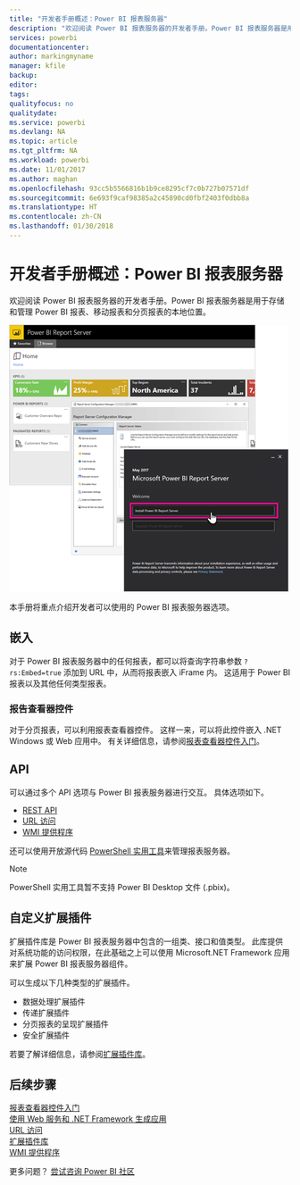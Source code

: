 ```yaml
---
title: "开发者手册概述：Power BI 报表服务器"
description: "欢迎阅读 Power BI 报表服务器的开发者手册。Power BI 报表服务器是用于存储和管理 Power BI 报表、移动报表和分页报表的本地位置。"
services: powerbi
documentationcenter: 
author: markingmyname
manager: kfile
backup: 
editor: 
tags: 
qualityfocus: no
qualitydate: 
ms.service: powerbi
ms.devlang: NA
ms.topic: article
ms.tgt_pltfrm: NA
ms.workload: powerbi
ms.date: 11/01/2017
ms.author: maghan
ms.openlocfilehash: 93cc5b5566816b1b9ce8295cf7c0b727b07571df
ms.sourcegitcommit: 6e693f9caf98385a2c45890cd0fbf2403f0dbb8a
ms.translationtype: HT
ms.contentlocale: zh-CN
ms.lasthandoff: 01/30/2018
---
```

# <a name="developer-handbook-overview-power-bi-report-server"></a>开发者手册概述：Power BI 报表服务器
欢迎阅读 Power BI 报表服务器的开发者手册。Power BI 报表服务器是用于存储和管理 Power BI 报表、移动报表和分页报表的本地位置。

![](media/developer-handbook-overview/admin-handbook.png)

本手册将重点介绍开发者可以使用的 Power BI 报表服务器选项。

## <a name="embedding"></a>嵌入
对于 Power BI 报表服务器中的任何报表，都可以将查询字符串参数 `?rs:Embed=true` 添加到 URL 中，从而将报表嵌入 iFrame 内。 这适用于 Power BI 报表以及其他任何类型报表。

### <a name="report-viewer-control"></a>报告查看器控件
对于分页报表，可以利用报表查看器控件。 这样一来，可以将此控件嵌入 .NET Windows 或 Web 应用中。 有关详细信息，请参阅[报表查看器控件入门](https://docs.microsoft.com/sql/reporting-services/application-integration/integrating-reporting-services-using-reportviewer-controls-get-started)。

## <a name="apis"></a>API
可以通过多个 API 选项与 Power BI 报表服务器进行交互。 具体选项如下。

* [REST API](rest-api.md)
* [URL 访问](https://docs.microsoft.com/sql/reporting-services/url-access-ssrs)
* [WMI 提供程序](https://docs.microsoft.com/sql/reporting-services/wmi-provider-library-reference/reporting-services-wmi-provider-library-reference-ssrs)

还可以使用开放源代码 [PowerShell 实用工具](https://github.com/Microsoft/ReportingServicesTools)来管理报表服务器。

> [!NOTE]
> PowerShell 实用工具暂不支持 Power BI Desktop 文件 (.pbix)。
> 
> 

## <a name="custom-extensions"></a>自定义扩展插件
扩展插件库是 Power BI 报表服务器中包含的一组类、接口和值类型。 此库提供对系统功能的访问权限，在此基础之上可以使用 Microsoft.NET Framework 应用来扩展 Power BI 报表服务器组件。

可以生成以下几种类型的扩展插件。

* 数据处理扩展插件
* 传递扩展插件
* 分页报表的呈现扩展插件
* 安全扩展插件

若要了解详细信息，请参阅[扩展插件库](https://docs.microsoft.com/sql/reporting-services/extensions/reporting-services-extension-library)。

## <a name="next-steps"></a>后续步骤
[报表查看器控件入门](https://docs.microsoft.com/sql/reporting-services/application-integration/integrating-reporting-services-using-reportviewer-controls-get-started)  
[使用 Web 服务和 .NET Framework 生成应用](https://docs.microsoft.com/sql/reporting-services/report-server-web-service/net-framework/building-applications-using-the-web-service-and-the-net-framework)  
[URL 访问](https://docs.microsoft.com/sql/reporting-services/url-access-ssrs)  
[扩展插件库](https://docs.microsoft.com/sql/reporting-services/extensions/reporting-services-extension-library)  
[WMI 提供程序](https://docs.microsoft.com/sql/reporting-services/wmi-provider-library-reference/reporting-services-wmi-provider-library-reference-ssrs)

更多问题？ [尝试咨询 Power BI 社区](https://community.powerbi.com/)

